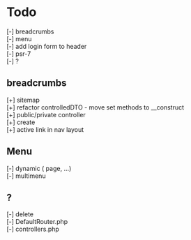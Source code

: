 # Todo

[-] breadcrumbs  
[-] menu  
[-] add login form to header  
[-] psr-7  
[-] ?  

## breadcrumbs

[+] sitemap  
[+] refactor controlledDTO - move set methods to __construct  
[+] public/private controller  
[+] create  
[+] active link in nav layout  

## Menu

[-] dynamic ( page, ...)  
[-] multimenu  

## ?

[-] delete  
  [-] DefaultRouter.php  
  [-] controllers.php  
